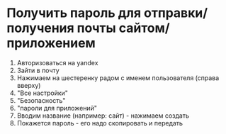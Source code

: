 # Получить пароль для отправки/получения почты сайтом/приложением

1) Авторизоваться на yandex
2) Зайти в почту
3) Нажимаем на шестеренку радом с именем пользователя (справа вверху)
4) "Все настройки"
5) "Безопасность"
6) "пароли для приложений"
7) Вводим название (например: сайт) - нажимаем создать
8) Покажется пароль - его надо скопировать и передать
